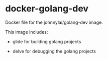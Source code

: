 # docker-golang-dev

Docker file for the johnnylai/golang-dev image.

This image includes:

* glide for building golang projects

* delve for debugging the golang projects
